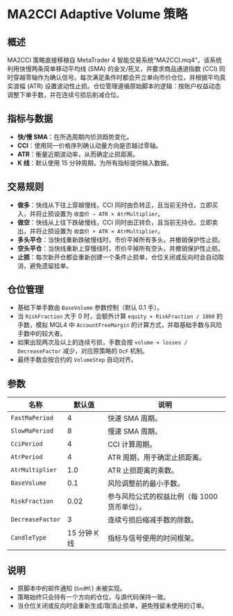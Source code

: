 # MA2CCI Adaptive Volume 策略

## 概述
MA2CCI 策略直接移植自 MetaTrader 4 智能交易系统“MA2CCI.mq4”。该系统利用快慢两条简单移动平均线 (SMA) 的金叉/死叉，并要求商品通道指数 (CCI) 同时穿越零轴作为确认信号。每次满足条件时都会开立单向市价仓位，并根据平均真实波幅 (ATR) 设置波动性止损。仓位管理遵循原始脚本的逻辑：按账户权益动态调整下单手数，并在连续亏损后削减仓位。

## 指标与数据
- **快/慢 SMA**：在所选周期内侦测趋势变化。
- **CCI**：使用同一价格序列确认动量方向是否越过零轴。
- **ATR**：衡量近期波动率，从而确定止损距离。
- **K 线**：默认使用 15 分钟周期，为所有指标提供输入数据。

## 交易规则
- **做多**：快线从下往上穿越慢线，CCI 同时由负转正，且当前无持仓。立即买入，并将止损设置为 `收盘价 − ATR × AtrMultiplier`。
- **做空**：快线从上往下跌破慢线，CCI 同时由正转负，且当前无持仓。立即卖出，并将止损设置为 `收盘价 + ATR × AtrMultiplier`。
- **多头平仓**：当快线重新跌破慢线时，市价平掉所有多头，并撤销保护性止损。
- **空头平仓**：当快线重新上穿慢线时，市价平掉所有空头，并撤销保护性止损。
- **止损**：每次新开仓都会重新创建一个条件止损单，仓位关闭或反向时会自动取消，避免遗留挂单。

## 仓位管理
- 基础下单手数由 `BaseVolume` 参数控制（默认 0.1 手）。
- 当 `RiskFraction` 大于 0 时，会额外计算 `equity × RiskFraction / 1000` 的手数，模拟 MQL4 中 `AccountFreeMargin` 的计算方式，并取基础手数与风险手数中的较大者。
- 如果出现两次及以上的连续亏损，手数会按 `volume × losses / DecreaseFactor` 减少，对应原策略的 `DcF` 机制。
- 最终手数会按合约的 `VolumeStep` 自动对齐。

## 参数
| 名称 | 默认值 | 说明 |
| --- | --- | --- |
| `FastMaPeriod` | 4 | 快速 SMA 周期。 |
| `SlowMaPeriod` | 8 | 慢速 SMA 周期。 |
| `CciPeriod` | 4 | CCI 计算周期。 |
| `AtrPeriod` | 4 | ATR 周期，用于确定止损距离。 |
| `AtrMultiplier` | 1.0 | ATR 止损距离的乘数。 |
| `BaseVolume` | 0.1 | 风险调整前的最小手数。 |
| `RiskFraction` | 0.02 | 参与风险公式的权益比例（每 1000 货币单位）。 |
| `DecreaseFactor` | 3 | 连续亏损后缩减手数的除数。 |
| `CandleType` | 15 分钟 K 线 | 指标与信号使用的时间框架。 |

## 说明
- 原脚本中的邮件通知 (`SndMl`) 未被实现。
- 策略始终只会持有一个方向的仓位，与源代码保持一致。
- 当仓位关闭或反向时会重新生成/取消止损单，避免残留未使用的订单。

